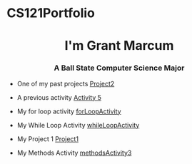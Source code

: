 # CS121Portfolio
<h1 align="center"> I'm Grant Marcum</h1>
<h3 align="Center"> A Ball State Computer Science Major</h3>

- One of my past projects [Project2](https://github.com/GMANN05/Project-2/blob/675b319e952b70ac9838b425100209cb9bb7bda0/TestScores.java)

- A previous activity [Activity 5](https://github.com/GMANN05/Activty5/blob/ff30731eeb3ef52745b4e1bc1d0fc72f4f272afb/switchActivity.java)
  
- My for loop activity [forLoopActivity](https://github.com/GMANN05/forLoopActivity.git)

- My While Loop Activity [whileLoopActivity](https://github.com/GMANN05/whileLoopActivity.git)

- My Project 1 [Project1](https://github.com/GMANN05/Project-1.git)

- My Methods Activity [methodsActivity3](https://github.com/GMANN05/methodsActivity3.git)
